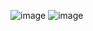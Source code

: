 ![image](https://github.com/user-attachments/assets/9fb1a76a-8cbd-4af3-90eb-f0e5e4c70f05)
![image](https://github.com/user-attachments/assets/4b0dcedc-7a54-401d-9853-8f5b6980ae75)
